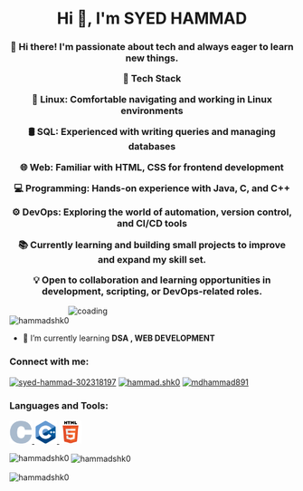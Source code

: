 <h1 align="center">Hi 👋, I'm SYED HAMMAD</h1>
<h3 align="center"> 👋 Hi there! I'm passionate about tech and always eager to learn new things.

🔧 Tech Stack

🐧 Linux: Comfortable navigating and working in Linux environments

🛢️ SQL: Experienced with writing queries and managing databases

🌐 Web: Familiar with HTML, CSS for frontend development

💻 Programming: Hands-on experience with Java, C, and C++

⚙️ DevOps: Exploring the world of automation, version control, and CI/CD tools

📚 Currently learning and building small projects to improve and expand my skill set.

💡 Open to collaboration and learning opportunities in development, scripting, or DevOps-related roles. </h3>
<img align="right" alt="coading" width="400" src="https://i.pinimg.com/originals/54/e3/7d/54e37d8074ebcde1d96c77d7b2a7f310.gif">
<p align="left"> <img src="https://komarev.com/ghpvc/?username=hammadshk0&label=Profile%20views&color=0e75b6&style=flat" alt="hammadshk0" /> </p>

- 🌱 I’m currently learning **DSA , WEB DEVELOPMENT**

<h3 align="left">Connect with me:</h3>
<p align="left">
<a href="https://linkedin.com/in/syed-hammad-302318197" target="blank"><img align="center" src="https://raw.githubusercontent.com/rahuldkjain/github-profile-readme-generator/master/src/images/icons/Social/linked-in-alt.svg" alt="syed-hammad-302318197" height="30" width="40" /></a>
<a href="https://instagram.com/hammad.shk0" target="blank"><img align="center" src="https://raw.githubusercontent.com/rahuldkjain/github-profile-readme-generator/master/src/images/icons/Social/instagram.svg" alt="hammad.shk0" height="30" width="40" /></a>
<a href="https://www.hackerrank.com/mdhammad891" target="blank"><img align="center" src="https://raw.githubusercontent.com/rahuldkjain/github-profile-readme-generator/master/src/images/icons/Social/hackerrank.svg" alt="mdhammad891" height="30" width="40" /></a>
</p>

<h3 align="left">Languages and Tools:</h3>
<p align="left"> <a href="https://www.cprogramming.com/" target="_blank" rel="noreferrer"> <img src="https://raw.githubusercontent.com/devicons/devicon/master/icons/c/c-original.svg" alt="c" width="40" height="40"/> </a> <a href="https://www.w3schools.com/cpp/" target="_blank" rel="noreferrer"> <img src="https://raw.githubusercontent.com/devicons/devicon/master/icons/cplusplus/cplusplus-original.svg" alt="cplusplus" width="40" height="40"/> </a> <a href="https://www.w3.org/html/" target="_blank" rel="noreferrer"> <img src="https://raw.githubusercontent.com/devicons/devicon/master/icons/html5/html5-original-wordmark.svg" alt="html5" width="40" height="40"/> </a> </p>

<p><img align="left" src="https://github-readme-stats.vercel.app/api/top-langs?username=hammadshk0&show_icons=true&locale=en&layout=compact" alt="hammadshk0" /></p>

<p>&nbsp;<img align="center" src="https://github-readme-stats.vercel.app/api?username=hammadshk0&show_icons=true&locale=en" alt="hammadshk0" /></p>

<p><img align="center" src="https://github-readme-streak-stats.herokuapp.com/?user=hammadshk0&" alt="hammadshk0" /></p>
